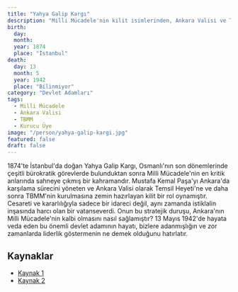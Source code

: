 ```yaml
---
title: "Yahya Galip Kargı"
description: "Milli Mücadele'nin kilit isimlerinden, Ankara Valisi ve TBMM kurucu üyesi devlet adamı."
birth:
  day:
  month:
  year: 1874
  place: "İstanbul"
death:
  day: 13
  month: 5
  year: 1942
  place: "Bilinmiyor"
category: "Devlet Adamları"
tags:
  - Milli Mücadele
  - Ankara Valisi
  - TBMM
  - Kurucu Üye
image: "/person/yahya-galip-kargi.jpg"
featured: false
draft: false
---
```


1874'te İstanbul'da doğan Yahya Galip Kargı, Osmanlı'nın son dönemlerinde çeşitli bürokratik görevlerde bulunduktan sonra Milli Mücadele'nin en kritik anlarında sahneye çıkmış bir kahramandır. Mustafa Kemal Paşa'yı Ankara'da karşılama sürecini yöneten ve Ankara Valisi olarak Temsil Heyeti'ne ve daha sonra TBMM'nin kurulmasına zemin hazırlayan kilit bir rol oynamıştır. Cesareti ve kararlılığıyla sadece bir idareci değil, aynı zamanda istiklalin inşasında harcı olan bir vatanseverdi. Onun bu stratejik duruşu, Ankara'nın Milli Mücadele'nin kalbi olmasını nasıl sağlamıştır? 13 Mayıs 1942'de hayata veda eden bu önemli devlet adamının hayatı, bizlere adanmışlığın ve zor zamanlarda liderlik göstermenin ne demek olduğunu hatırlatır.

## Kaynaklar

- [Kaynak 1](https://tr.wikipedia.org/wiki/Yahya_Galip_Karg%C4%B1)
- [Kaynak 2](https://www.biyografya.com/biyografi/14100)